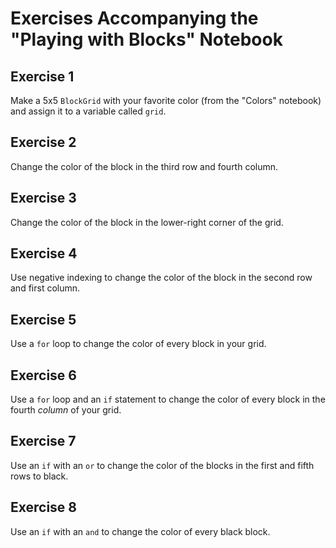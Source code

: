 # Exercises Accompanying the "Playing with Blocks" Notebook

## Exercise 1

Make a 5x5 `BlockGrid` with your favorite color (from the "Colors" notebook)
and assign it to a variable called `grid`.

## Exercise 2

Change the color of the block in the third row and fourth column.

## Exercise 3

Change the color of the block in the lower-right corner of the grid.

## Exercise 4

Use negative indexing to change the color of the block in the second row
and first column.

## Exercise 5

Use a `for` loop to change the color of every block in your grid.

## Exercise 6

Use a `for` loop and an `if` statement to change the color of every block
in the fourth *column* of your grid.

## Exercise 7

Use an `if` with an `or` to change the color of the blocks in the first
and fifth rows to black.

## Exercise 8

Use an `if` with an `and` to change the color of every black block.
